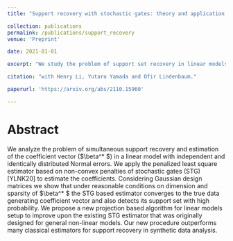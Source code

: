```yaml
---
title: "Support recovery with stochastic gates: theory and application for linear Models"

collection: publications
permalink: /publications/support_recovery
venue: 'Preprint'

date: 2021-01-01

excerpt: "We study the problem of support set recovery in linear models using the non-convex penalties of stochastic gates (STG). Both theoretical and application aspects are discussed."

citation: "with Henry Li, Yutaro Yamada and Ofir Lindenbaum."

paperurl: 'https://arxiv.org/abs/2110.15960'

---
```


Abstract
========

We analyze the problem of simultaneous support recovery and estimation of the coefficient vector ($\beta^* $) in a linear model with independent and identically distributed Normal errors. We apply the penalized least square estimator based on non-convex penalties of stochastic gates (STG) [YLNK20] to estimate the coefficients. Considering Gaussian design matrices we show that under reasonable conditions on dimension and sparsity of $\beta^* $ the STG based estimator converges to the true data generating coefficient vector and also detects its support set with high probability. We propose a new projection based algorithm for linear models setup to improve upon the existing STG estimator that was originally designed for general non-linear models. Our new procedure outperforms many classical estimators for support recovery in synthetic data analysis.
